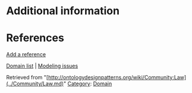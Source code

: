 #  Additional information


#  References


[Add a reference](index.php@title=Odp%253AAdd_reference&subject=../Community/Law.md "http://ontologydesignpatterns.org/wiki/index.php?title=Odp:Add_reference&subject=Community%3ALaw")


  




[Domain list](../Community/Domain.md "Community:Domain") | [Modeling issues](../Community/Main.md "Community:Main")


Retrieved from "[http://ontologydesignpatterns.org/wiki/Community:Law](../Community/Law.md)"
 [Category](http://ontologydesignpatterns.org/wiki/Special:Categories "Special:Categories"): [Domain](../Category/Domain.md "Category:Domain")